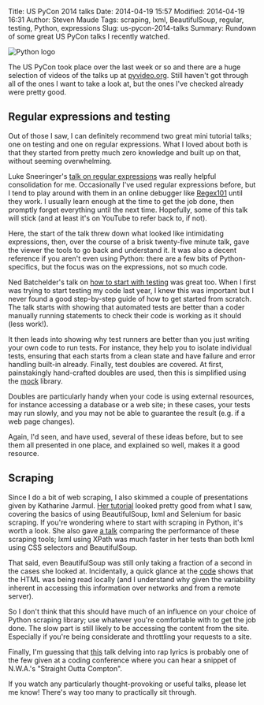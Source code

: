 Title: US PyCon 2014 talks
Date: 2014-04-19 15:57
Modified: 2014-04-19 16:31
Author: Steven Maude
Tags: scraping, lxml, BeautifulSoup, regular, testing, Python, expressions
Slug: us-pycon-2014-talks
Summary: Rundown of some great US PyCon talks I recently watched.

![Python logo]({filename}/images/python_logo.png)

The US PyCon took place over the last week or so and there are a huge
selection of videos of the talks up at
[pyvideo.org](http://pyvideo.org/category/50/pycon-us-2014). Still
haven't got through all of the ones I want to take a look at, but the
ones I've checked already were pretty good.

## Regular expressions and testing

Out of those I saw, I can definitely recommend two great mini tutorial
talks; one on testing and one on regular expressions. What I loved about
both is that they started from pretty much zero knowledge and built up
on that, without seeming overwhelming.

Luke Sneeringer's [talk on regular
expressions](https://www.youtube.com/watch?v=jKfkLVDAwRQ) was really
helpful consolidation for me. Occasionally I've used regular expressions
before, but I tend to play around with them in an online debugger like
[Regex101](http://regex101.com) until they work. I usually learn enough
at the time to get the job done, then promptly forget everything until
the next time. Hopefully, some of this talk will stick (and at least
it's on YouTube to refer back to, if not).

Here, the start of the talk threw down what looked like intimidating
expressions, then, over the course of a brisk twenty-five minute talk,
gave the viewer the tools to go back and understand it. It was also a
decent reference if you aren't even using Python: there are a few bits
of Python-specifics, but the focus was on the expressions, not so much
code.

Ned Batchelder's talk on [how to start with
testing](http://nedbatchelder.com/text/test0.html) was great too. When I
first was trying to start testing my code last year, I knew this was
important but I never found a good step-by-step guide of how to get
started from scratch. The talk starts with showing that automated tests
are better than a coder manually running statements to check their code
is working as it should (less work!).

It then leads into showing why test runners are better than you just
writing your own code to run tests. For instance, they help you to
isolate individual tests, ensuring that each starts from a clean state
and have failure and error handling built-in already. Finally, test
doubles are covered. At first, painstakingly hand-crafted doubles are
used, then this is simplified using the
[mock](http://www.voidspace.org.uk/python/mock/) library.

Doubles are particularly handy when your code is using external
resources, for instance accessing a database or a web site; in these
cases, your tests may run slowly, and you may not be able to guarantee
the result (e.g. if a web page changes).

Again, I'd seen, and have used, several of these ideas before, but to
see them all presented in one place, and explained so well, makes it a
good resource.

## Scraping

Since I do a bit of web scraping, I also skimmed a couple of
presentations given by Katharine Jarmul. [Her
tutorial](https://www.youtube.com/watch?v=p1iX0uxM1w8) looked pretty
good from what I saw, covering the basics of using BeautifulSoup, lxml
and Selenium for basic scraping. If you're wondering where to start with
scraping in Python, it's worth a look. She also gave [a
talk](http://www.youtube.com/watch?v=dWlhrL1l3QU&t=4m50s) comparing the
performance of these scraping tools; lxml using XPath was much faster in
her tests than both lxml using CSS selectors and BeautifulSoup.

That said, even BeautifulSoup was still only taking a fraction of a
second in the cases she looked at. Incidentally, a quick glance at the
[code](https://github.com/kjam/web-scraping-speed-comparison) shows that
the HTML was being read locally (and I understand why given the
variability inherent in accessing this information over networks and
from a remote server).

So I don't think that this should have much of an influence on your
choice of Python scraping library; use whatever you're comfortable with
to get the job done. The slow part is still likely to be accessing the
content from the site. Especially if you're being considerate and
throttling your requests to a site.

Finally, I'm guessing that
[this](https://www.youtube.com/watch?v=FQuIqtx1Z24) talk delving into
rap lyrics is probably one of the few given at a coding conference where
you can hear a snippet of N.W.A.'s "Straight Outta Compton".

If you watch any particularly thought-provoking or useful talks, please
let me know! There's way too many to practically sit through.
